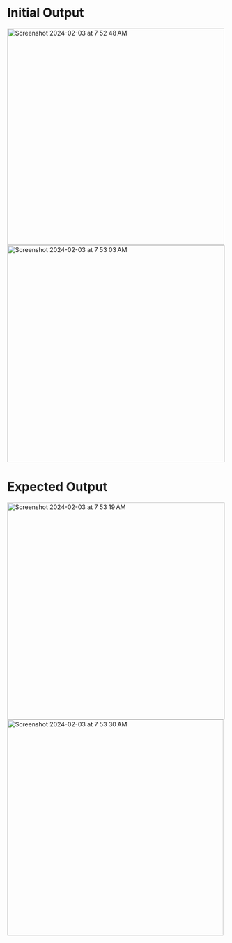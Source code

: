 # Initial Output
<img width="498" alt="Screenshot 2024-02-03 at 7 52 48 AM" src="https://github.com/Arun522/Flutter_Assestment_2/assets/29592118/6e93e881-f1cc-4f16-867c-02e01de0b373">
<img width="499" alt="Screenshot 2024-02-03 at 7 53 03 AM" src="https://github.com/Arun522/Flutter_Assestment_2/assets/29592118/cb832bdb-e6e2-45db-a86b-af69f855eaec">

# Expected Output
<img width="499" alt="Screenshot 2024-02-03 at 7 53 19 AM" src="https://github.com/Arun522/Flutter_Assestment_2/assets/29592118/1c1423a0-4171-4287-abb2-489170ac5e88">
<img width="496" alt="Screenshot 2024-02-03 at 7 53 30 AM" src="https://github.com/Arun522/Flutter_Assestment_2/assets/29592118/e142de1a-0adf-44c3-a974-e4e8acb9e2ac">
